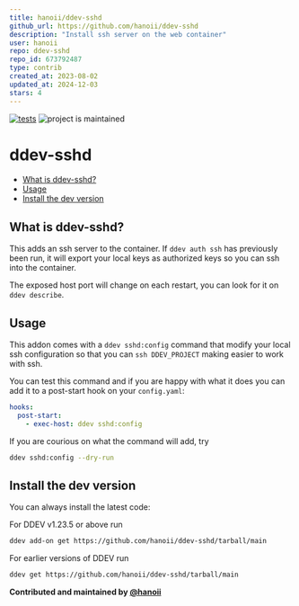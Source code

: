 ```yaml
---
title: hanoii/ddev-sshd
github_url: https://github.com/hanoii/ddev-sshd
description: "Install ssh server on the web container"
user: hanoii
repo: ddev-sshd
repo_id: 673792487
type: contrib
created_at: 2023-08-02
updated_at: 2024-12-03
stars: 4
---
```


[![tests](https://github.com/hanoii/ddev-sshd/actions/workflows/tests.yml/badge.svg)](https://github.com/hanoii/ddev-sshd/actions/workflows/tests.yml)
![project is maintained](https://img.shields.io/maintenance/yes/2024.svg)

# ddev-sshd <!-- omit in toc -->

<!-- toc -->

- [What is ddev-sshd?](#what-is-ddev-sshd)
- [Usage](#usage)
- [Install the dev version](#install-the-dev-version)

<!-- tocstop -->

## What is ddev-sshd?

This adds an ssh server to the container. If `ddev auth ssh` has previously been
run, it will export your local keys as authorized keys so you can ssh into the
container.

The exposed host port will change on each restart, you can look for it on
`ddev describe`.

## Usage

This addon comes with a `ddev sshd:config` command that modify your local ssh
configuration so that you can `ssh DDEV_PROJECT` making easier to work with ssh.

You can test this command and if you are happy with what it does you can add it
to a post-start hook on your `config.yaml`:

```yaml
hooks:
  post-start:
    - exec-host: ddev sshd:config
```

If you are courious on what the command will add, try

```sh
ddev sshd:config --dry-run
```

## Install the dev version

You can always install the latest code:

For DDEV v1.23.5 or above run

```sh
ddev add-on get https://github.com/hanoii/ddev-sshd/tarball/main
```

For earlier versions of DDEV run

```sh
ddev get https://github.com/hanoii/ddev-sshd/tarball/main
```

**Contributed and maintained by [@hanoii](https://github.com/hanoii)**
